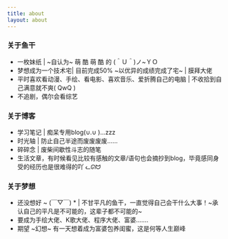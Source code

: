 ```yaml
---
title: about
layout: about
---
```

### 关于鱼干

* 一枚妹纸 | ~自认为~ 萌 酷 萌 酷 的  (＾Ｕ＾)ノ~ＹＯ
* 梦想成为一个技术宅| 目前完成50%  ~以优异的成绩完成了宅~ | 膜拜大佬
* 平时喜欢看动漫、手绘、看电影、喜欢音乐、爱折腾自己的电脑 | 不收拾到自己满意就不爽( QwQ )
* 不追剧，偶尔会看综艺

### 关于博客

* 学习笔记 | 痴呆专用blog(∪.∪ )...zzz
* 时光轴 | 防止自己半途而废废废废......
* 碎碎念 | 废柴间歇性斗志的随笔
* 生活文章，有时候看见比较有感触的文章/语句也会摘抄到blog，毕竟感同身受的经历也是很难得的吖   ᓚᘏᗢ

### 关于梦想

* 还没想好 ~ (￣▽￣) * | 不甘平凡的鱼干，一直觉得自己会干什么大事！~承认自己的平凡是不可能的，这辈子都不可能的~
* 要成为手绘大佬、K歌大佬、程序大佬、富婆.......
* 期望 ~幻想~ 有一天想着成为富婆包养闺蜜，这是何等人生巅峰